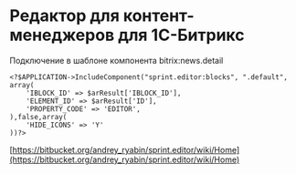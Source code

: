 # Редактор для контент-менеджеров для 1С-Битрикс #

Подключение в шаблоне компонента bitrix:news.detail

```
<?$APPLICATION->IncludeComponent("sprint.editor:blocks", ".default", array(
    'IBLOCK_ID' => $arResult['IBLOCK_ID'],
    'ELEMENT_ID' => $arResult['ID'],
    'PROPERTY_CODE' => 'EDITOR',
),false,array(
    'HIDE_ICONS' => 'Y'
))?>

```



[https://bitbucket.org/andrey_ryabin/sprint.editor/wiki/Home](https://bitbucket.org/andrey_ryabin/sprint.editor/wiki/Home)